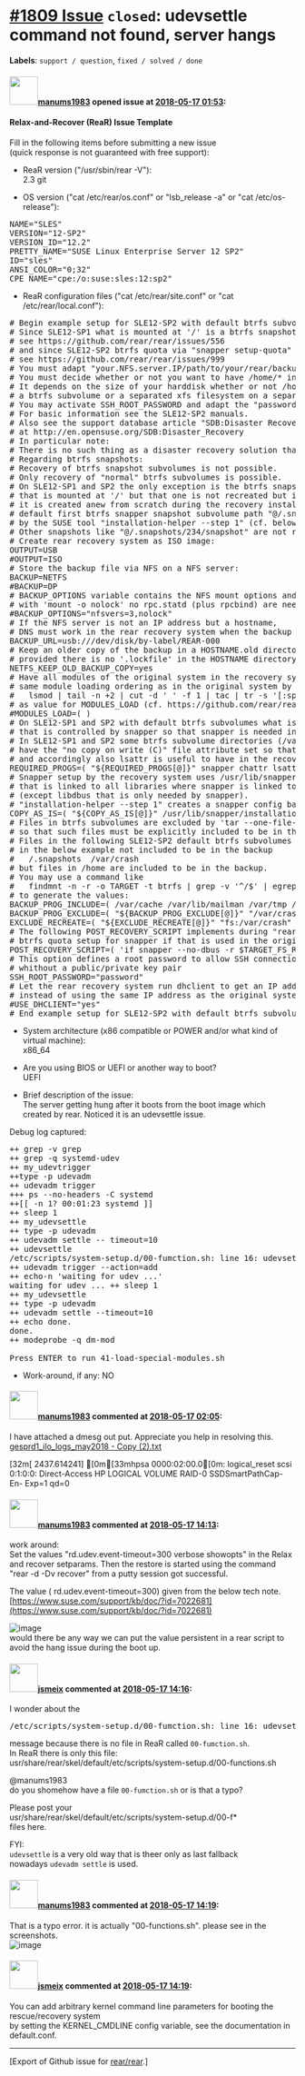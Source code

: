 [\#1809 Issue](https://github.com/rear/rear/issues/1809) `closed`: udevsettle command not found, server hangs
=============================================================================================================

**Labels**: `support / question`, `fixed / solved / done`

#### <img src="https://avatars.githubusercontent.com/u/38777867?v=4" width="50">[manums1983](https://github.com/manums1983) opened issue at [2018-05-17 01:53](https://github.com/rear/rear/issues/1809):

#### Relax-and-Recover (ReaR) Issue Template

Fill in the following items before submitting a new issue  
(quick response is not guaranteed with free support):

-   ReaR version ("/usr/sbin/rear -V"):  
    2.3 git

-   OS version ("cat /etc/rear/os.conf" or "lsb\_release -a" or "cat
    /etc/os-release"):

<pre>
NAME="SLES"
VERSION="12-SP2"
VERSION_ID="12.2"
PRETTY_NAME="SUSE Linux Enterprise Server 12 SP2"
ID="sles"
ANSI_COLOR="0;32"
CPE_NAME="cpe:/o:suse:sles:12:sp2"
</pre>

-   ReaR configuration files ("cat /etc/rear/site.conf" or "cat
    /etc/rear/local.conf"):

<pre>
# Begin example setup for SLE12-SP2 with default btrfs subvolumes.
# Since SLE12-SP1 what is mounted at '/' is a btrfs snapshot subvolume
# see https://github.com/rear/rear/issues/556
# and since SLE12-SP2 btrfs quota via "snapper setup-quota" is needed
# see https://github.com/rear/rear/issues/999
# You must adapt "your.NFS.server.IP/path/to/your/rear/backup" at BACKUP_URL.
# You must decide whether or not you want to have /home/* in the backup.
# It depends on the size of your harddisk whether or not /home is by default
# a btrfs subvolume or a separated xfs filesystem on a separated partition.
# You may activate SSH_ROOT_PASSWORD and adapt the "password_on_the_rear_recovery_system".
# For basic information see the SLE12-SP2 manuals.
# Also see the support database article "SDB:Disaster Recovery"
# at http://en.opensuse.org/SDB:Disaster_Recovery
# In particular note:
# There is no such thing as a disaster recovery solution that "just works".
# Regarding btrfs snapshots:
# Recovery of btrfs snapshot subvolumes is not possible.
# Only recovery of "normal" btrfs subvolumes is possible.
# On SLE12-SP1 and SP2 the only exception is the btrfs snapshot subvolume
# that is mounted at '/' but that one is not recreated but instead
# it is created anew from scratch during the recovery installation with the
# default first btrfs snapper snapshot subvolume path "@/.snapshots/1/snapshot"
# by the SUSE tool "installation-helper --step 1" (cf. below).
# Other snapshots like "@/.snapshots/234/snapshot" are not recreated.
# Create rear recovery system as ISO image:
OUTPUT=USB
#OUTPUT=ISO
# Store the backup file via NFS on a NFS server:
BACKUP=NETFS
#BACKUP=DP
# BACKUP_OPTIONS variable contains the NFS mount options and
# with 'mount -o nolock' no rpc.statd (plus rpcbind) are needed:
#BACKUP_OPTIONS="nfsvers=3,nolock"
# If the NFS server is not an IP address but a hostname,
# DNS must work in the rear recovery system when the backup is restored.
BACKUP_URL=usb:///dev/disk/by-label/REAR-000
# Keep an older copy of the backup in a HOSTNAME.old directory
# provided there is no '.lockfile' in the HOSTNAME directory:
NETFS_KEEP_OLD_BACKUP_COPY=yes
# Have all modules of the original system in the recovery system with the
# same module loading ordering as in the original system by using the output of
#   lsmod | tail -n +2 | cut -d ' ' -f 1 | tac | tr -s '[:space:]' ' '
# as value for MODULES_LOAD (cf. https://github.com/rear/rear/issues/626):
#MODULES_LOAD=( )
# On SLE12-SP1 and SP2 with default btrfs subvolumes what is mounted at '/' is a btrfs snapshot subvolume
# that is controlled by snapper so that snapper is needed in the recovery system.
# In SLE12-SP1 and SP2 some btrfs subvolume directories (/var/lib/pgsql /var/lib/libvirt/images /var/lib/mariadb)
# have the "no copy on write (C)" file attribute set so that chattr is required in the recovery system
# and accordingly also lsattr is useful to have in the recovery system (but not strictly required):
REQUIRED_PROGS=( "${REQUIRED_PROGS[@]}" snapper chattr lsattr )
# Snapper setup by the recovery system uses /usr/lib/snapper/installation-helper
# that is linked to all libraries where snapper is linked to
# (except libdbus that is only needed by snapper).
# "installation-helper --step 1" creates a snapper config based on /etc/snapper/config-templates/default
COPY_AS_IS=( "${COPY_AS_IS[@]}" /usr/lib/snapper/installation-helper /etc/snapper/config-templates/default )
# Files in btrfs subvolumes are excluded by 'tar --one-file-system'
# so that such files must be explicitly included to be in the backup.
# Files in the following SLE12-SP2 default btrfs subvolumes are
# in the below example not included to be in the backup
#   /.snapshots  /var/crash
# but files in /home are included to be in the backup.
# You may use a command like
#   findmnt -n -r -o TARGET -t btrfs | grep -v '^/$' | egrep -v 'snapshots|crash'
# to generate the values:
BACKUP_PROG_INCLUDE=( /var/cache /var/lib/mailman /var/tmp /var/lib/pgsql /usr/local /opt /var/lib/libvirt/images /boot/grub2/i386-pc /var/opt /srv /boot/grub2/x86_64-efi /var/lib/mariadb /var/spool /var/lib/mysql /tmp /home /var/log /var/lib/named /var/lib/machines )
BACKUP_PROG_EXCLUDE=( "${BACKUP_PROG_EXCLUDE[@]}" "/var/crash" "/export/Doc" "/export/archive" "/usr/sap/hostctrl" "/home/oracle" "/home/oraprd" "/oracle" "/oracle/PRD" "/oracle/PRD/12102" "/oracle/PRD/mirrlogA"  "/oracle/PRD/oraarch" "/oracle/PRD/origlogB" "/oracle/client" "/oracle/oraprd" "/oracle/stage" "/oracle/PRD/mirrlogB" "/oracle/PRD/origlogA" "/oracle/PRD/sapreorg" "/sapmnt/PRD" "/sapmnt/PRD/exe" "/usr/sap/PRD" "/usr/sap/SMD" "/usr/sap/tmp" "/oracle/PRD/sapdata1" "/oracle/PRD/sapdata2" "/oracle/PRD/sapdata3" "/oracle/PRD/sapdata4" "/oracle/PRD/sapdata5" "/oracle/PRD/sapdata6")
EXCLUDE_RECREATE=( "${EXCLUDE_RECREATE[@]}" "fs:/var/crash" "fs:/export/Doc" "fs:/export/archive" "fs:/usr/sap/hostctrl" "fs:/home/oracle" "fs:/home/oraprd" "fs:/oracle" "fs:/oracle/PRD" "fs:/oracle/PRD/12102" "fs:/oracle/PRD/mirrlogA" "fs:/oracle/PRD/oraarch" "fs:/oracle/PRD/origlogB" "fs:/oracle/client" "fs:/oracle/oraprd" "fs:/oracle/stage" "fs:/oracle/PRD/mirrlogB" "fs:/oracle/PRD/origlogA" "fs:/oracle/PRD/sapreorg" "fs:/sapmnt/PRD" "fs:/sapmnt/PRD/exe" "fs:/usr/sap/PRD" "fs:/usr/sap/SMD" "fs:/usr/sap/tmp" "fs:/oracle/PRD/sapdata1" "fs:/oracle/PRD/sapdata2" "fs:/oracle/PRD/sapdata3" "fs:/oracle/PRD/sapdata4" "fs:/oracle/PRD/sapdata5" "fs:/oracle/PRD/sapdata6" )
# The following POST_RECOVERY_SCRIPT implements during "rear recover"
# btrfs quota setup for snapper if that is used in the original system:
POST_RECOVERY_SCRIPT=( 'if snapper --no-dbus -r $TARGET_FS_ROOT get-config | grep -q "^QGROUP.*[0-9]/[0-9]" ; then snapper --no-dbus -r $TARGET_FS_ROOT set-config QGROUP= ; snapper --no-dbus -r $TARGET_FS_ROOT setup-quota && echo snapper setup-quota done || echo snapper setup-quota failed ; else echo snapper setup-quota not used ; fi' )
# This option defines a root password to allow SSH connection
# whithout a public/private key pair
SSH_ROOT_PASSWORD="password"
# Let the rear recovery system run dhclient to get an IP address
# instead of using the same IP address as the original system:
#USE_DHCLIENT="yes"
# End example setup for SLE12-SP2 with default btrfs subvolumes.
</pre>

-   System architecture (x86 compatible or POWER and/or what kind of
    virtual machine):  
    x86\_64

-   Are you using BIOS or UEFI or another way to boot?  
    UEFI

-   Brief description of the issue:  
    The server getting hung after it boots from the boot image which
    created by rear. Noticed it is an udevsettle issue.

Debug log captured:

<pre>
++ grep -v grep
++ grep -q systemd-udev
++ my_udevtrigger
++type -p udevadm
++ udevadm trigger
+++ ps --no-headers -C systemd
++[[ -n 1? 00:01:23 systemd ]]
++ sleep 1
++ my_udevsettle
++ type -p udevadm
++ udevadm settle -- timeout=10
++ udevsettle
/etc/scripts/system-setup.d/00-fumction.sh: line 16: udevsettle: command not found
++ udevadm trigger --action=add
++ echo-n 'waiting for udev ...'
waiting for udev ... ++ sleep 1
++ my_udevsettle
++ type -p udevadm
++ udevadm settle --timeout=10
++ echo done.
done.
++ modeprobe -q dm-mod

Press ENTER to run 41-load-special-modules.sh
</pre>

-   Work-around, if any: NO

#### <img src="https://avatars.githubusercontent.com/u/38777867?v=4" width="50">[manums1983](https://github.com/manums1983) commented at [2018-05-17 02:05](https://github.com/rear/rear/issues/1809#issuecomment-389721130):

I have attached a dmesg out put. Appreciate you help in resolving
this.  
[gesprd1\_ilo\_logs\_may2018 - Copy
(2).txt](https://github.com/rear/rear/files/2011366/gesprd1_ilo_logs_may2018.-.Copy.2.txt)

\[32m\[ 2437.614241\] \[0m\[33mhpsa 0000:02:00.0\[0m: logical\_reset
scsi 0:1:0:0: Direct-Access HP LOGICAL VOLUME RAID-0 SSDSmartPathCap-
En- Exp=1 qd=0

#### <img src="https://avatars.githubusercontent.com/u/38777867?v=4" width="50">[manums1983](https://github.com/manums1983) commented at [2018-05-17 14:13](https://github.com/rear/rear/issues/1809#issuecomment-389881138):

work around:  
Set the values "rd.udev.event-timeout=300 verbose showopts" in the Relax
and recover setparams. Then the restore is started using the command
"rear -d -Dv recover" from a putty session got successful.

The value ( rd.udev.event-timeout=300) given from the below tech note.  
[https://www.suse.com/support/kb/doc/?id=7022681](https://www.suse.com/support/kb/doc/?id=7022681)

![image](https://user-images.githubusercontent.com/38777867/40182014-031ed66a-5a1d-11e8-8e8e-c29748d29cc8.png)  
would there be any way we can put the value persistent in a rear script
to avoid the hang issue during the boot up.

#### <img src="https://avatars.githubusercontent.com/u/1788608?u=925fc54e2ce01551392622446ece427f51e2f0ce&v=4" width="50">[jsmeix](https://github.com/jsmeix) commented at [2018-05-17 14:16](https://github.com/rear/rear/issues/1809#issuecomment-389882015):

I wonder about the

<pre>
/etc/scripts/system-setup.d/00-fumction.sh: line 16: udevsettle: command not found
</pre>

message because there is no file in ReaR called `00-fumction.sh`.  
In ReaR there is only this file:  
usr/share/rear/skel/default/etc/scripts/system-setup.d/00-functions.sh

@manums1983  
do you shomehow have a file `00-fumction.sh` or is that a typo?

Please post your  
usr/share/rear/skel/default/etc/scripts/system-setup.d/00-f\*  
files here.

FYI:  
`udevsettle` is a very old way that is theer only as last fallback  
nowadays `udevadm settle` is used.

#### <img src="https://avatars.githubusercontent.com/u/38777867?v=4" width="50">[manums1983](https://github.com/manums1983) commented at [2018-05-17 14:19](https://github.com/rear/rear/issues/1809#issuecomment-389883359):

That is a typo error. it is actually "00-functions.sh". please see in
the screenshots.  
![image](https://user-images.githubusercontent.com/38777867/40183427-659dce56-5a20-11e8-813c-2bbcf34ca76a.png)

#### <img src="https://avatars.githubusercontent.com/u/1788608?u=925fc54e2ce01551392622446ece427f51e2f0ce&v=4" width="50">[jsmeix](https://github.com/jsmeix) commented at [2018-05-17 14:19](https://github.com/rear/rear/issues/1809#issuecomment-389883392):

You can add arbitrary kernel command line parameters for booting the
rescue/recovery system  
by setting the KERNEL\_CMDLINE config variable, see the documentation in
default.conf.

------------------------------------------------------------------------

\[Export of Github issue for
[rear/rear](https://github.com/rear/rear).\]
